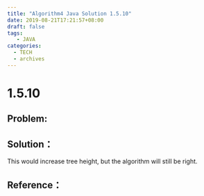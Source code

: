 ```yaml
---
title: "Algorithm4 Java Solution 1.5.10"
date: 2019-08-21T17:21:57+08:00
draft: false
tags:
   - JAVA
categories:
  - TECH
  - archives
---
```



# 1.5.10

## Problem:


## Solution：

This would increase tree height, but the algorithm will still be right.

## Reference：



